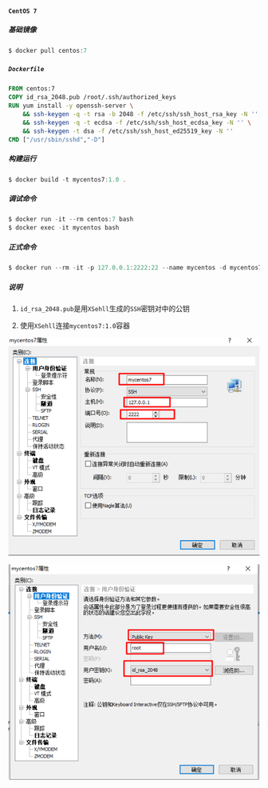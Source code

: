 #### `CentOS 7`

##### 基础镜像

```powershell
$ docker pull centos:7
```

##### `Dockerfile`

```dockerfile
FROM centos:7
COPY id_rsa_2048.pub /root/.ssh/authorized_keys 
RUN yum install -y openssh-server \
	&& ssh-keygen -q -t rsa -b 2048 -f /etc/ssh/ssh_host_rsa_key -N '' \
	&& ssh-keygen -q -t ecdsa -f /etc/ssh/ssh_host_ecdsa_key -N '' \
	&& ssh-keygen -t dsa -f /etc/ssh/ssh_host_ed25519_key -N '' 
CMD ["/usr/sbin/sshd","-D"]
```

##### 构建运行

```powershell
$ docker build -t mycentos7:1.0 .
```



##### 调试命令

```powershell
$ docker run -it --rm centos:7 bash
$ docker exec -it mycentos bash
```

##### 正式命令

```powershell
$ docker run --rm -it -p 127.0.0.1:2222:22 --name mycentos -d mycentos7:1.0
```



##### 说明

1. `id_rsa_2048.pub`是用`XSehll`生成的`SSH`密钥对中的公钥

2. 使用`XSehll`连接`mycentos7:1.0`容器

![image-20210528104325084](https://raw.githubusercontent.com/huxiaoning/img/master/image-20210528104325084.png)

![image-20210528104349463](https://raw.githubusercontent.com/huxiaoning/img/master/image-20210528104349463.png)

